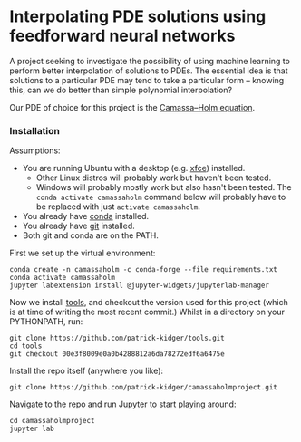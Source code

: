 # Interpolating PDE solutions using feedforward neural networks

A project seeking to investigate the possibility of using machine learning to perform better interpolation of solutions to PDEs. The essential idea is that solutions to a particular PDE may tend to take a particular form &ndash; knowing this, can we do better than simple polynomial interpolation?

Our PDE of choice for this project is the [Camassa&ndash;Holm equation](https://en.wikipedia.org/wiki/Camassa-Holm_equation).

### Installation

Assumptions:
* You are running Ubuntu with a desktop (e.g. [xfce](https://xfce.org/)) installed.
  * Other Linux distros will probably work but haven't been tested.
  * Windows will probably mostly work but also hasn't been tested. The `conda activate camassaholm` command below will probably have to be replaced with just `activate camassaholm`.
* You already have [conda](https://conda.io/miniconda.html) installed.
* You already have [git](https://git-scm.com/) installed.
* Both git and conda are on the PATH.

First we set up the virtual environment:

```
conda create -n camassaholm -c conda-forge --file requirements.txt
conda activate camassaholm
jupyter labextension install @jupyter-widgets/jupyterlab-manager
```


Now we install [tools](https://github.com/patrick-kidger/tools), and checkout the version used for this project (which is at time of writing the most recent commit.) Whilst in a directory on your PYTHONPATH, run:

```
git clone https://github.com/patrick-kidger/tools.git
cd tools
git checkout 00e3f8009e0a0b4288812a6da78272edf6a6475e
```

Install the repo itself (anywhere you like):

```
git clone https://github.com/patrick-kidger/camassaholmproject.git
```

Navigate to the repo and run Jupyter to start playing around:

```
cd camassaholmproject
jupyter lab
```
